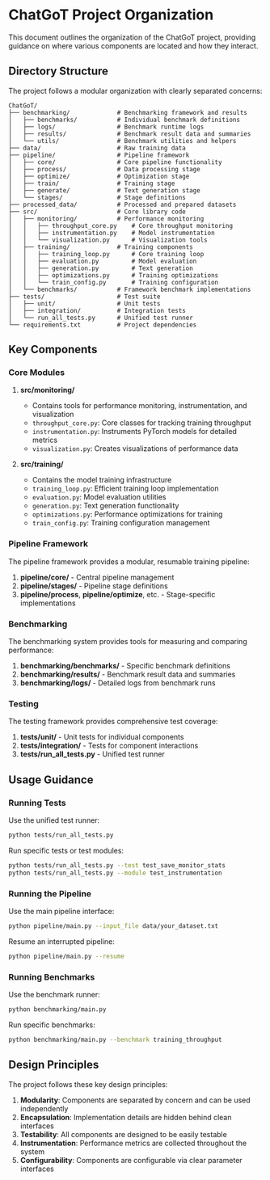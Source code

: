# ChatGoT Project Organization

This document outlines the organization of the ChatGoT project, providing guidance on where various components are located and how they interact.

## Directory Structure

The project follows a modular organization with clearly separated concerns:

```
ChatGoT/
├── benchmarking/             # Benchmarking framework and results
│   ├── benchmarks/           # Individual benchmark definitions
│   ├── logs/                 # Benchmark runtime logs
│   ├── results/              # Benchmark result data and summaries
│   └── utils/                # Benchmark utilities and helpers
├── data/                     # Raw training data
├── pipeline/                 # Pipeline framework
│   ├── core/                 # Core pipeline functionality
│   ├── process/              # Data processing stage
│   ├── optimize/             # Optimization stage
│   ├── train/                # Training stage
│   ├── generate/             # Text generation stage
│   └── stages/               # Stage definitions
├── processed_data/           # Processed and prepared datasets
├── src/                      # Core library code
│   ├── monitoring/           # Performance monitoring
│   │   ├── throughput_core.py    # Core throughput monitoring
│   │   ├── instrumentation.py    # Model instrumentation
│   │   └── visualization.py      # Visualization tools
│   ├── training/             # Training components
│   │   ├── training_loop.py      # Core training loop
│   │   ├── evaluation.py         # Model evaluation
│   │   ├── generation.py         # Text generation
│   │   ├── optimizations.py      # Training optimizations
│   │   └── train_config.py       # Training configuration
│   └── benchmarks/           # Framework benchmark implementations
├── tests/                    # Test suite
│   ├── unit/                 # Unit tests
│   ├── integration/          # Integration tests
│   └── run_all_tests.py      # Unified test runner
└── requirements.txt          # Project dependencies
```

## Key Components

### Core Modules

1. **src/monitoring/**
   - Contains tools for performance monitoring, instrumentation, and visualization
   - `throughput_core.py`: Core classes for tracking training throughput
   - `instrumentation.py`: Instruments PyTorch models for detailed metrics
   - `visualization.py`: Creates visualizations of performance data

2. **src/training/**
   - Contains the model training infrastructure
   - `training_loop.py`: Efficient training loop implementation
   - `evaluation.py`: Model evaluation utilities
   - `generation.py`: Text generation functionality
   - `optimizations.py`: Performance optimizations for training
   - `train_config.py`: Training configuration management

### Pipeline Framework

The pipeline framework provides a modular, resumable training pipeline:

1. **pipeline/core/** - Central pipeline management
2. **pipeline/stages/** - Pipeline stage definitions
3. **pipeline/process**, **pipeline/optimize**, etc. - Stage-specific implementations

### Benchmarking

The benchmarking system provides tools for measuring and comparing performance:

1. **benchmarking/benchmarks/** - Specific benchmark definitions
2. **benchmarking/results/** - Benchmark result data and summaries
3. **benchmarking/logs/** - Detailed logs from benchmark runs

### Testing

The testing framework provides comprehensive test coverage:

1. **tests/unit/** - Unit tests for individual components
2. **tests/integration/** - Tests for component interactions
3. **tests/run_all_tests.py** - Unified test runner

## Usage Guidance

### Running Tests

Use the unified test runner:

```bash
python tests/run_all_tests.py
```

Run specific tests or test modules:

```bash
python tests/run_all_tests.py --test test_save_monitor_stats
python tests/run_all_tests.py --module test_instrumentation
```

### Running the Pipeline

Use the main pipeline interface:

```bash
python pipeline/main.py --input_file data/your_dataset.txt
```

Resume an interrupted pipeline:

```bash
python pipeline/main.py --resume
```

### Running Benchmarks

Use the benchmark runner:

```bash
python benchmarking/main.py
```

Run specific benchmarks:

```bash
python benchmarking/main.py --benchmark training_throughput
```

## Design Principles

The project follows these key design principles:

1. **Modularity**: Components are separated by concern and can be used independently
2. **Encapsulation**: Implementation details are hidden behind clean interfaces
3. **Testability**: All components are designed to be easily testable
4. **Instrumentation**: Performance metrics are collected throughout the system
5. **Configurability**: Components are configurable via clear parameter interfaces 